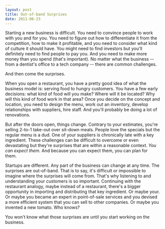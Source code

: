 ```yaml
---
layout: post
title: Out-of-band Surprises
date: 2011-06-23
---
```


Starting a new business is difficult. You need to convince people to work with you and for you. You need to figure out how to differentiate it from the competition, how to make it profitable, and you need to consider what kind of culture it should have. You might need to find investors but you'll definitely need to find people to pay you. And you need to make more money than you spend (that's important). No matter what the business -- from a dentist's office to a tech company -- there are common challenges.

And then come the surprises.

When you open a restaurant, you have a pretty good idea of what the business model is: serving food to hungry customers. You have a few early decisions: what kind of food will you make? Where will it be located? Why will this kind of food work in that area? Once you decide on the concept and location, you need to design the menu, work out an inventory, develop relationships with suppliers, hire staff. And you'll probably be doing a lot of renovations.

But after the doors open, things change. Contrary to your estimates, you're selling 2-to-1 take-out over sit-down meals. People love the specials but the regular menu is a dud. One of your suppliers is chronically late with a key ingredient. These challenges can be difficult to overcome or even devastating but they're surprises that are within a reasonable context. *You can expect them.* And because you can expect them, you can plan for them.

Startups are different. Any part of the business can change at any time. The surprises are out-of-band. That is to say, it's difficult or impossible to imagine where the surprises will come from. That's why listening to and understanding your customers is so important. Continuing with the restaurant analogy, maybe instead of a restaurant, there's a bigger opportunity in importing and distributing that key ingredient. Or maybe your. Or maybe you became an expert in point-of-sale services and you devised a more efficient system that you can sell to other companies. Or maybe you invented a new tomato. Who knows? 

You won't know what those surprises are until you start working on the business. 

